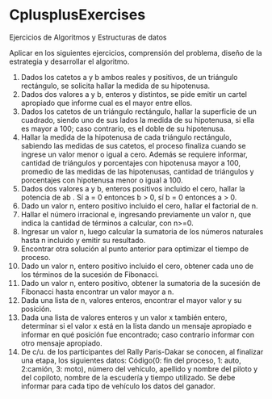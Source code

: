 # CplusplusExercises
Ejercicios de Algoritmos y Estructuras de datos

Aplicar en los siguientes ejercicios, comprensión del problema,
diseño de la estrategia y desarrollar el algoritmo.
1. Dados los catetos a y b ambos reales y positivos, de un triángulo rectángulo, se solicita
hallar la medida de su hipotenusa.
2. Dados dos valores a y b, enteros y distintos, se pide emitir un cartel apropiado que
informe cual es el mayor entre ellos.
3. Dados los catetos de un triángulo rectángulo, hallar la superficie de un cuadrado, siendo
uno de sus lados la medida de su hipotenusa, si ella es mayor a 100; caso contrario, es el
doble de su hipotenusa.
4. Hallar la medida de la hipotenusa de cada triángulo rectángulo, sabiendo las medidas de
sus catetos, el proceso finaliza cuando se ingrese un valor menor o igual a cero. Además
se requiere informar, cantidad de triángulos y porcentajes con hipotenusa mayor a 100,
promedio de las medidas de las hipotenusas, cantidad de triángulos y porcentajes con
hipotenusa menor o igual a 100.
5. Dados dos valores a y b, enteros positivos incluido el cero, hallar la potencia de ab
. Sí a
= 0 entonces b > 0, sí b = 0 entonces a > 0.
6. Dado un valor n, entero positivo incluido el cero, hallar el factorial de n.
7. Hallar el número irracional e, ingresando previamente un valor n, que indica la cantidad
de términos a calcular, con n>=0.
8. Ingresar un valor n, luego calcular la sumatoria de los números naturales hasta n
incluido y emitir su resultado.
9. Encontrar otra solución al punto anterior para optimizar el tiempo de proceso.
10. Dado un valor n, entero positivo incluido el cero, obtener cada uno de los términos de la
sucesión de Fibonacci.
11. Dado un valor n, entero positivo, obtener la sumatoria de la sucesión de Fibonacci hasta
encontrar un valor mayor a n.
12. Dada una lista de n, valores enteros, encontrar el mayor valor y su posición.
13. Dada una lista de valores enteros y un valor x también entero, determinar si el valor x
está en la lista dando un mensaje apropiado e informar en qué posición fue encontrado;
caso contrario informar con otro mensaje apropiado.
14. De c/u. de los participantes del Rally Paris-Dakar se conocen, al finalizar una etapa, los
siguientes datos:
Código(0: fin del proceso, 1: auto, 2:camión, 3: moto), número del vehículo, apellido y
nombre del piloto y del copiloto, nombre de la escudería y tiempo utilizado. Se debe
informar para cada tipo de vehículo los datos del ganador. 

